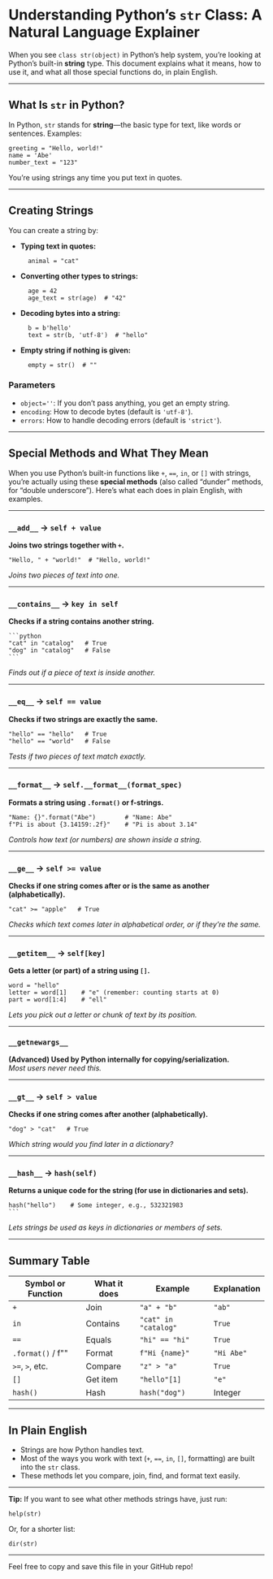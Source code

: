 # Understanding Python’s `str` Class: A Natural Language Explainer

When you see `class str(object)` in Python’s help system, you’re looking at Python’s built-in **string** type. This document explains what it means, how to use it, and what all those special functions do, in plain English.

---

## What Is `str` in Python?

In Python, `str` stands for **string**—the basic type for text, like words or sentences. Examples:

    greeting = "Hello, world!"
    name = 'Abe'
    number_text = "123"

You’re using strings any time you put text in quotes.

---

## Creating Strings

You can create a string by:

- **Typing text in quotes:**

        animal = "cat"

- **Converting other types to strings:**

        age = 42
        age_text = str(age)  # "42"

- **Decoding bytes into a string:**

        b = b'hello'
        text = str(b, 'utf-8')  # "hello"

- **Empty string if nothing is given:**

        empty = str()  # ""

### Parameters

- `object=''`: If you don’t pass anything, you get an empty string.
- `encoding`: How to decode bytes (default is `'utf-8'`).
- `errors`: How to handle decoding errors (default is `'strict'`).

---

## Special Methods and What They Mean

When you use Python’s built-in functions like `+`, `==`, `in`, or `[]` with strings, you’re actually using these **special methods** (also called “dunder” methods, for “double underscore”). Here’s what each does in plain English, with examples.

---

### `__add__` → `self + value`

**Joins two strings together with `+`.**

    "Hello, " + "world!"  # "Hello, world!"
    
*Joins two pieces of text into one.*

---

### `__contains__` → `key in self`

**Checks if a string contains another string.**

    ```python
    "cat" in "catalog"   # True
    "dog" in "catalog"   # False
    ```
*Finds out if a piece of text is inside another.*

---

### `__eq__` → `self == value`

**Checks if two strings are exactly the same.**

    "hello" == "hello"   # True
    "hello" == "world"   # False
    
*Tests if two pieces of text match exactly.*

---

### `__format__` → `self.__format__(format_spec)`

**Formats a string using `.format()` or f-strings.**

    "Name: {}".format("Abe")        # "Name: Abe"
    f"Pi is about {3.14159:.2f}"    # "Pi is about 3.14"

*Controls how text (or numbers) are shown inside a string.*

---

### `__ge__` → `self >= value`

**Checks if one string comes after or is the same as another (alphabetically).**

    "cat" >= "apple"   # True
    
*Checks which text comes later in alphabetical order, or if they’re the same.*

---

### `__getitem__` → `self[key]`

**Gets a letter (or part) of a string using `[]`.**

    word = "hello"
    letter = word[1]    # "e" (remember: counting starts at 0)
    part = word[1:4]    # "ell"
    
*Lets you pick out a letter or chunk of text by its position.*

---

### `__getnewargs__`

**(Advanced) Used by Python internally for copying/serialization.**  
*Most users never need this.*

---

### `__gt__` → `self > value`

**Checks if one string comes after another (alphabetically).**

    "dog" > "cat"   # True
    
*Which string would you find later in a dictionary?*

---

### `__hash__` → `hash(self)`

**Returns a unique code for the string (for use in dictionaries and sets).**

    hash("hello")    # Some integer, e.g., 532321983
    ```
*Lets strings be used as keys in dictionaries or members of sets.*

---

## Summary Table

| Symbol or Function | What it does | Example | Explanation |
|--------------------|--------------|---------|-------------|
| `+`                | Join         | `"a" + "b"` | `"ab"` |
| `in`               | Contains     | `"cat" in "catalog"` | `True` |
| `==`               | Equals       | `"hi" == "hi"` | `True` |
| `.format()` / f""  | Format       | `f"Hi {name}"` | `"Hi Abe"` |
| `>=`, `>`, etc.    | Compare      | `"z" > "a"` | `True` |
| `[]`               | Get item     | `"hello"[1]` | `"e"` |
| `hash()`           | Hash         | `hash("dog")` | Integer |

---

## In Plain English

- Strings are how Python handles text.
- Most of the ways you work with text (`+`, `==`, `in`, `[]`, formatting) are built into the `str` class.
- These methods let you compare, join, find, and format text easily.

---

**Tip:** If you want to see what other methods strings have, just run:

    help(str)

Or, for a shorter list:

    dir(str)

---

Feel free to copy and save this file in your GitHub repo!
